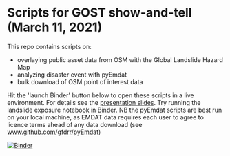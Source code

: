 # Scripts for GOST show-and-tell (March 11, 2021)
This repo contains scripts on:
* overlaying public asset data from OSM with the Global Landslide Hazard Map
* analyzing disaster event with pyEmdat
* bulk download of OSM point of interest data

Hit the 'launch Binder' button below to open these scripts in a live environment. For details see the [presentation slides](https://docs.google.com/presentation/d/1HeAcukZ5jbIRBsykWLDLFptZWRPyOWV76yChydZ79Ok/edit?usp=sharing). Try running the landslide exposure notebook in Binder. NB the pyEmdat scripts are best run on your local machine, as EMDAT data requires each user to agree to licence terms ahead of any data download (see www.github.com/gfdrr/pyEmdat)

[![Binder](https://mybinder.org/badge_logo.svg)](https://mybinder.org/v2/gh/gfdrr/frictionless_demo/HEAD)
